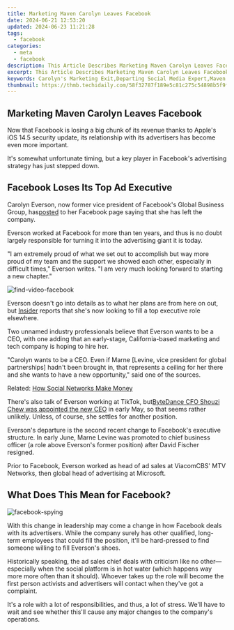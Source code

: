 ```yaml
---
title: Marketing Maven Carolyn Leaves Facebook
date: 2024-06-21 12:53:20
updated: 2024-06-23 11:21:28
tags:
  - facebook
categories:
  - meta
  - facebook
description: This Article Describes Marketing Maven Carolyn Leaves Facebook
excerpt: This Article Describes Marketing Maven Carolyn Leaves Facebook
keywords: Carolyn's Marketing Exit,Departing Social Media Expert,Maven's Brand Strategy End,Farewell to Social Guru,Leaving Facebook Influencer,Maven Retreats From FB,Social Network Exit Mavens
thumbnail: https://thmb.techidaily.com/58f32787f189e5c81c275c54898b5f9f19257cc09edc660acfbd429a0158f5b0.jpg
---
```


## Marketing Maven Carolyn Leaves Facebook

 Now that Facebook is losing a big chunk of its revenue thanks to Apple's iOS 14.5 security update, its relationship with its advertisers has become even more important.

 It's somewhat unfortunate timing, but a key player in Facebook's advertising strategy has just stepped down.

## Facebook Loses Its Top Ad Executive

 Carolyn Everson, now former vice president of Facebook's Global Business Group, has[posted](https://www.facebook.com/carolyn.everson/posts/10158032648075913) to her Facebook page saying that she has left the company.

 Everson worked at Facebook for more than ten years, and thus is no doubt largely responsible for turning it into the advertising giant it is today.

 "I am extremely proud of what we set out to accomplish but way more proud of my team and the support we showed each other, especially in difficult times," Everson writes. "I am very much looking forward to starting a new chapter."

![find-video-facebook](https://static1.makeuseofimages.com/wordpress/wp-content/uploads/2019/02/find-video-facebook.jpg)

 Everson doesn't go into details as to what her plans are from here on out, but [Insider](https://www.businessinsider.com/outgoing-facebook-carolyn-everson-is-believed-headed-for-a-ceo-role-2021-6) reports that she's now looking to fill a top executive role elsewhere.

 Two unnamed industry professionals believe that Everson wants to be a CEO, with one adding that an early-stage, California-based marketing and tech company is hoping to hire her.

 "Carolyn wants to be a CEO. Even if Marne \[Levine, vice president for global partnerships\] hadn't been brought in, that represents a ceiling for her there and she wants to have a new opportunity," said one of the sources.

 Related: [How Social Networks Make Money](https://www.makeuseof.com/tag/how-do-social-networks-make-money-case-wondering/)

 There's also talk of Everson working at TikTok, but[ByteDance CFO Shouzi Chew was appointed the new CEO](https://www.makeuseof.com/tiktok-ceo-bytedance-cfo/) in early May, so that seems rather unlikely. Unless, of course, she settles for another position.

 Everson's departure is the second recent change to Facebook's executive structure. In early June, Marne Levine was promoted to chief business officer (a role above Everson's former position) after David Fischer resigned.

 Prior to Facebook, Everson worked as head of ad sales at ViacomCBS' MTV Networks, then global head of advertising at Microsoft.

## What Does This Mean for Facebook?

![facebook-spying](https://static1.makeuseofimages.com/wordpress/wp-content/uploads/2019/11/facebook-spying.jpg)

 With this change in leadership may come a change in how Facebook deals with its advertisers. While the company surely has other qualified, long-term employees that could fill the position, it'll be hard-pressed to find someone willing to fill Everson's shoes.

 Historically speaking, the ad sales chief deals with criticism like no other—especially when the social platform is in hot water (which happens way more more often than it should). Whoever takes up the role will become the first person activists and advertisers will contact when they've got a complaint.

 It's a role with a lot of responsibilities, and thus, a lot of stress. We'll have to wait and see whether this'll cause any major changes to the company's operations.


<ins class="adsbygoogle"
     style="display:block"
     data-ad-format="autorelaxed"
     data-ad-client="ca-pub-7571918770474297"
     data-ad-slot="1223367746"></ins>



<ins class="adsbygoogle"
     style="display:block"
     data-ad-client="ca-pub-7571918770474297"
     data-ad-slot="8358498916"
     data-ad-format="auto"
     data-full-width-responsive="true"></ins>
